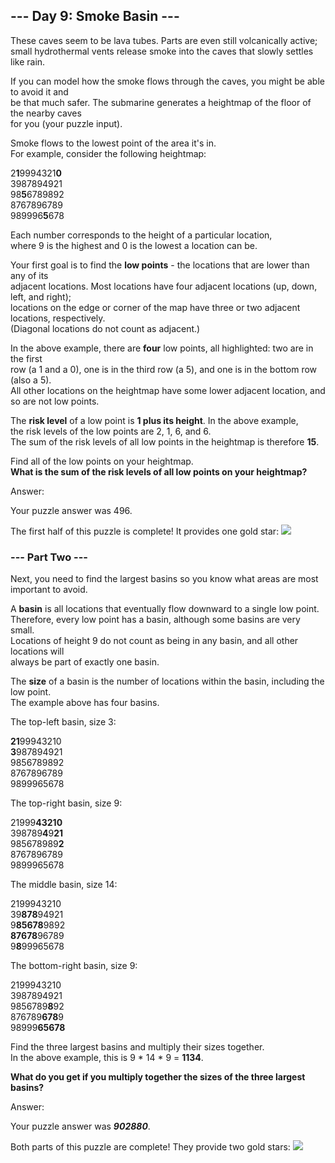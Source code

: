 ## --- Day 9: Smoke Basin --- ##
These caves seem to be lava tubes. Parts are even still volcanically active;   
small hydrothermal vents release smoke into the caves that slowly settles like rain.

If you can model how the smoke flows through the caves, you might be able to avoid it and   
be that much safer. The submarine generates a heightmap of the floor of the nearby caves   
for you (your puzzle input).

Smoke flows to the lowest point of the area it's in.   
For example, consider the following heightmap:

2**1**9994321**0**   
3987894921   
98**5**6789892   
8767896789   
989996**5**678   

Each number corresponds to the height of a particular location,    
where 9 is the highest and 0 is the lowest a location can be.

Your first goal is to find the **low points** - the locations that are lower than any of its   
adjacent locations. Most locations have four adjacent locations (up, down, left, and right);   
locations on the edge or corner of the map have three or two adjacent locations, respectively.   
(Diagonal locations do not count as adjacent.)

In the above example, there are **four** low points, all highlighted: two are in the first     
row (a 1 and a 0), one is in the third row (a 5), and one is in the bottom row (also a 5).    
All other locations on the heightmap have some lower adjacent location, and so are not low points.

The **risk level** of a low point is **1 plus its height**. In the above example,   
the risk levels of the  low points are 2, 1, 6, and 6.   
The sum of the risk levels of all low points in the heightmap is therefore **15**.

Find all of the low points on your heightmap.    
**What is the sum of the risk levels of all low points on your heightmap?**

Answer: 
 
Your puzzle answer was 496.

The first half of this puzzle is complete! It provides one gold star: ![](https://raw.githubusercontent.com/rcemper/ZPretty/master/1star.png)

### --- Part Two --- ###     
Next, you need to find the largest basins so you know what areas are most important to avoid.

A **basin** is all locations that eventually flow downward to a single low point.   
Therefore, every low point has a basin, although some basins are very small.    
Locations of height 9 do not count as being in any basin, and all other locations will    
always be part of exactly one basin.

The **size** of a basin is the number of locations within the basin, including the low point.   
The example above has four basins.

The top-left basin, size 3:   

**21**99943210   
**3**987894921   
9856789892   
8767896789   
9899965678  

The top-right basin, size 9:   

21999**43210**    
398789**4**9**21**     
985678989**2**    
8767896789   
9899965678    

The middle basin, size 14:

2199943210    
39**878**94921   
9**85678**9892   
**87678**96789   
9**8**99965678   

The bottom-right basin, size 9:

2199943210  
3987894921   
9856789**8**92   
876789**678**9   
98999**65678**    

Find the three largest basins and multiply their sizes together.   
In the above example, this is 9 * 14 * 9 = **1134**.

**What do you get if you multiply together the sizes of the 
three largest basins?**

Answer: 
 
Your puzzle answer was **_902880_**.

Both parts of this puzzle are complete! They provide two gold stars: ![](https://raw.githubusercontent.com/rcemper/ZPretty/master/2star.png)
